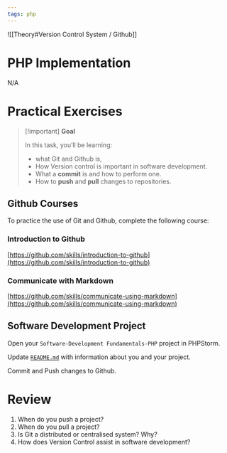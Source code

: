 ```yaml
---
tags: php
---
```


![[Theory#Version Control System / Github]]
# PHP Implementation

N/A

# Practical Exercises

> [!important] **Goal** 
> 
> In this task, you’ll be learning:
> 
> - what Git and Github is,
> - How Version control is important in software development.
> - What a **commit** is and how to perform one.
> - How to **push** and **pull** changes to repositories.


## Github Courses

To practice the use of Git and Github, complete the following course:

### Introduction to Github

[https://github.com/skills/introduction-to-github](https://github.com/skills/introduction-to-github)

### Communicate with Markdown

[https://github.com/skills/communicate-using-markdown](https://github.com/skills/communicate-using-markdown)

## Software Development Project

Open your `Software-Development Fundamentals-PHP` project in PHPStorm.

Update [`README.md`](http://README.md) with information about you and your project.

Commit and Push changes to Github.

# Review

1. When do you push a project?
2. When do you pull a project?
3. Is Git a distributed or centralised system? Why?
4. How does Version Control assist in software development?
